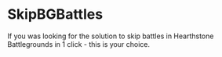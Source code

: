 # SkipBGBattles
If you was looking for the solution to skip battles in Hearthstone Battlegrounds in 1 click - this is your choice.
